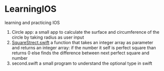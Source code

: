 # LearningIOS
learning and practicing IOS
1) Circle app:
  a small app to calculate the surface and circumference of the circle by taking radius as user input
2) [SquareStrect.swift](/main/Second.swift)
  a function that takes an integer array as parameter and returns an integer array: if the number it self is perfect square than returns 0
  else finds the difference between next perfect square and number 
3) second.swift
  a small program to understand the optional type in swift
